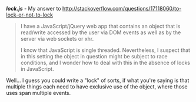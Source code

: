 ***lock.js*** - My answer to http://stackoverflow.com/questions/17118060/to-lock-or-not-to-lock

> I have a JavaScript/jQuery web app that contains an object that is read/write
> accessed by the user via DOM events as well as by the server via web sockets or xhr.
>
> I know that JavaScript is single threaded. Nevertheless, I suspect that in this
> setting the object in question might be subject to race conditions, and I wonder how
> to deal with this in the absence of locks in JavaScript.

Well... I guess you could write a "lock" of sorts, if what you're saying is that multiple things
each need to have exclusive use of the object, where those uses span multiple events.
